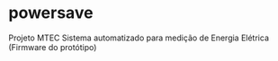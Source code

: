 # powersave
Projeto MTEC
Sistema automatizado para medição de Energia Elétrica (Firmware do protótipo)
